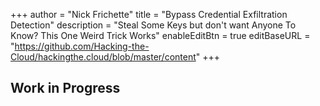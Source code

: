 +++
author = "Nick Frichette"
title = "Bypass Credential Exfiltration Detection"
description = "Steal Some Keys but don't want Anyone To Know? This One Weird Trick Works"
enableEditBtn = true
editBaseURL = "https://github.com/Hacking-the-Cloud/hackingthe.cloud/blob/master/content"
+++
## Work in Progress